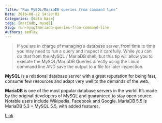 ```yaml
---
Title: "Run MySQL/MariaDB queries from command line"
Date: 2016-08-22 14:20:01
Categories: [data base]
tags: [mariadb, mysql]
Slug: run-mysqlmariadb-queries-from-command-line
Authors: sedlav
---
```


> If you are in charge of managing a database server, from time to time you may need to run a query and inspect it carefully. While you can do that from the MySQL / MariaDB shell, but this tip will allow you to execute the MySQL/MariaDB Queries directly using the Linux command line AND save the output to a file for later inspection.

**MySQL** is a relational database server with a great reputation for being fast, consume few resources and adapt very well to the demands of the web.

**MariaDB** is one of the most popular database servers in the world. It’s made by the original developers of MySQL and guaranteed to stay open source. Notable users include Wikipedia, Facebook and Google. MariaDB 5.5 is MariaDB 5.3 + MySQL 5.5, with added features.

[Link](http://www.tecmint.com/run-execute-mysql-mariadb-queries-directly-linux-commandline/)
